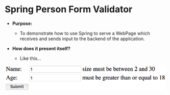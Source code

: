 # Spring Person Form Validator
* **Purpose:**
    * To demonstrate how to use Spring to serve a WebPage which receives and sends input to the backend of the application.
    
* **How does it present itself?**
    * Like this...
<img src = "./assets/personform.png">